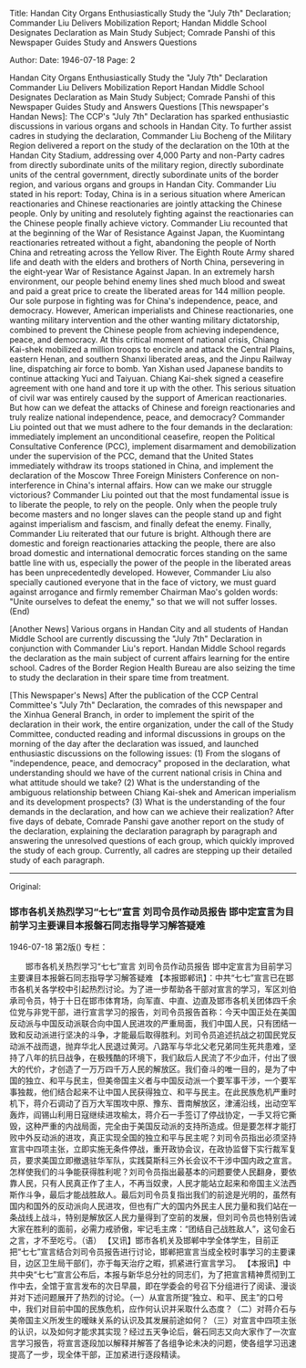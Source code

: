 Title: Handan City Organs Enthusiastically Study the "July 7th" Declaration; Commander Liu Delivers Mobilization Report; Handan Middle School Designates Declaration as Main Study Subject; Comrade Panshi of this Newspaper Guides Study and Answers Questions

Author:
Date: 1946-07-18
Page: 2

Handan City Organs Enthusiastically Study the "July 7th" Declaration
Commander Liu Delivers Mobilization Report
Handan Middle School Designates Declaration as Main Study Subject; Comrade Panshi of this Newspaper Guides Study and Answers Questions
[This newspaper's Handan News]: The CCP's "July 7th" Declaration has sparked enthusiastic discussions in various organs and schools in Handan City. To further assist cadres in studying the declaration, Commander Liu Bocheng of the Military Region delivered a report on the study of the declaration on the 10th at the Handan City Stadium, addressing over 4,000 Party and non-Party cadres from directly subordinate units of the military region, directly subordinate units of the central government, directly subordinate units of the border region, and various organs and groups in Handan City. Commander Liu stated in his report: Today, China is in a serious situation where American reactionaries and Chinese reactionaries are jointly attacking the Chinese people. Only by uniting and resolutely fighting against the reactionaries can the Chinese people finally achieve victory. Commander Liu recounted that at the beginning of the War of Resistance Against Japan, the Kuomintang reactionaries retreated without a fight, abandoning the people of North China and retreating across the Yellow River. The Eighth Route Army shared life and death with the elders and brothers of North China, persevering in the eight-year War of Resistance Against Japan. In an extremely harsh environment, our people behind enemy lines shed much blood and sweat and paid a great price to create the liberated areas for 144 million people. Our sole purpose in fighting was for China's independence, peace, and democracy. However, American imperialists and Chinese reactionaries, one wanting military intervention and the other wanting military dictatorship, combined to prevent the Chinese people from achieving independence, peace, and democracy. At this critical moment of national crisis, Chiang Kai-shek mobilized a million troops to encircle and attack the Central Plains, eastern Henan, and southern Shanxi liberated areas, and the Jinpu Railway line, dispatching air force to bomb. Yan Xishan used Japanese bandits to continue attacking Yuci and Taiyuan. Chiang Kai-shek signed a ceasefire agreement with one hand and tore it up with the other. This serious situation of civil war was entirely caused by the support of American reactionaries. But how can we defeat the attacks of Chinese and foreign reactionaries and truly realize national independence, peace, and democracy? Commander Liu pointed out that we must adhere to the four demands in the declaration: immediately implement an unconditional ceasefire, reopen the Political Consultative Conference (PCC), implement disarmament and demobilization under the supervision of the PCC, demand that the United States immediately withdraw its troops stationed in China, and implement the declaration of the Moscow Three Foreign Ministers Conference on non-interference in China's internal affairs. How can we make our struggle victorious? Commander Liu pointed out that the most fundamental issue is to liberate the people, to rely on the people. Only when the people truly become masters and no longer slaves can the people stand up and fight against imperialism and fascism, and finally defeat the enemy. Finally, Commander Liu reiterated that our future is bright. Although there are domestic and foreign reactionaries attacking the people, there are also broad domestic and international democratic forces standing on the same battle line with us, especially the power of the people in the liberated areas has been unprecedentedly developed. However, Commander Liu also specially cautioned everyone that in the face of victory, we must guard against arrogance and firmly remember Chairman Mao's golden words: "Unite ourselves to defeat the enemy," so that we will not suffer losses. (End)

[Another News] Various organs in Handan City and all students of Handan Middle School are currently discussing the "July 7th" Declaration in conjunction with Commander Liu's report. Handan Middle School regards the declaration as the main subject of current affairs learning for the entire school. Cadres of the Border Region Health Bureau are also seizing the time to study the declaration in their spare time from treatment.

[This Newspaper's News] After the publication of the CCP Central Committee's "July 7th" Declaration, the comrades of this newspaper and the Xinhua General Branch, in order to implement the spirit of the declaration in their work, the entire organization, under the call of the Study Committee, conducted reading and informal discussions in groups on the morning of the day after the declaration was issued, and launched enthusiastic discussions on the following issues: (1) From the slogans of "independence, peace, and democracy" proposed in the declaration, what understanding should we have of the current national crisis in China and what attitude should we take? (2) What is the understanding of the ambiguous relationship between Chiang Kai-shek and American imperialism and its development prospects? (3) What is the understanding of the four demands in the declaration, and how can we achieve their realization? After five days of debate, Comrade Panshi gave another report on the study of the declaration, explaining the declaration paragraph by paragraph and answering the unresolved questions of each group, which quickly improved the study of each group. Currently, all cadres are stepping up their detailed study of each paragraph.



<hr /> 

Original: 


### 邯市各机关热烈学习“七七”宣言  刘司令员作动员报告  邯中定宣言为目前学习主要课目本报磐石同志指导学习解答疑难

1946-07-18
第2版()
专栏：

　　邯市各机关热烈学习“七七”宣言
    刘司令员作动员报告
    邯中定宣言为目前学习主要课目本报磐石同志指导学习解答疑难
    【本报邯郸讯】：中共“七七”宣言已在邯市各机关各学校中引起热烈讨论。为了进一步帮助各干部对宣言的学习，军区刘伯承司令员，特于十日在邯市体育场，向军直、中直、边直及邯市各机关团体四千余位党与非党干部，进行宣言学习的报告，刘司令员报告首称：今天中国正处在美国反动派与中国反动派联合向中国人民进攻的严重局面，我们中国人民，只有团结一致和反动派进行坚决的斗争，才能最后取得胜利。刘司令员追述抗战之初国民党反动派不战而退，抛弃华北人民退过黄河。八路军与华北父老兄弟同生死共患难，坚持了八年的抗日战争，在极残酷的环境下，我们敌后人民流了不少血汗，付出了很大的代价，才创造了一万万四千万人民的解放区。我们奋斗的唯一目的，是为了中国的独立、和平与民主，但美帝国主义者与中国反动派一个要军事干涉，一个要军事独裁，他们结合起来不让中国人民获得独立、和平与民主。在此民族危机严重时机下，蒋介石调动了百万大军围攻中原、豫东、晋南解放区，津浦沿线，出动空军轰炸，阎锡山利用日寇继续进攻榆太，蒋介石一手签订了停战协定，一手又将它撕毁，这种严重的内战局面，完全由于美国反动派的支持所造成。但是要怎样才能打败中外反动派的进攻，真正实现全国的独立和平与民主呢？刘司令员指出必须坚持宣言中四项主张，立即实施无条件停战，重开政协会议，在政协监督下实行裁军复员，要求美国立即撤退驻华军队，实践莫斯科三外长会议不干涉中国内政之宣言。怎样使我们的斗争能获得胜利呢？刘司令员指出最基本的问题要使人民翻身，要依靠人民，只有人民真正作了主人，不再当奴隶，人民才能站立起来和帝国主义法西斯作斗争，最后才能战胜敌人。最后刘司令员复指出我们的前途是光明的，虽然有国内和国外的反动派向人民进攻，但也有广大的国内外民主人民力量和我们站在一条战线上战斗，特别是解放区人民力量得到了空前的发展，但刘司令员也特别告诫大家在胜利的面前，必需力戒骄傲，牢记毛主席：“团结自己战胜敌人”，这句金石之言，才不至吃亏。（语）
    【又讯】邯市各机关及邯郸中学全体学生，目前正把“七七”宣言结合刘司令员报告进行讨论，邯郸把宣言当成全校时事学习的主要课目，边区卫生局干部们，亦于每天治疗之暇，抓紧进行宣言学习。
    【本报讯】中共中央“七七”宣言公布后，本报与新华总分社的同志们，为了把宣言精神贯彻到工作中去，全馆于宣言发布的次日早晨，即在学委会的号召下分组进行了阅读、漫谈并对下述问题展开了热烈的讨论。（一）从宣言所提“独立、和平、民主”的口号中，我们对目前中国的民族危机，应作何认识并采取什么态度？（二）对蒋介石与美帝国主义所发生的暧昧关系的认识及其发展前途如何？（三）对宣言中四项主张的认识，以及如何才能求其实现？经过五天争论后，磐石同志又向大家作了一次宣言学习报告，将宣言逐段加以解释并解答了各组争论未决的问题，使各组学习迅速提高了一步，现全体干部，正加紧进行逐段精读。
